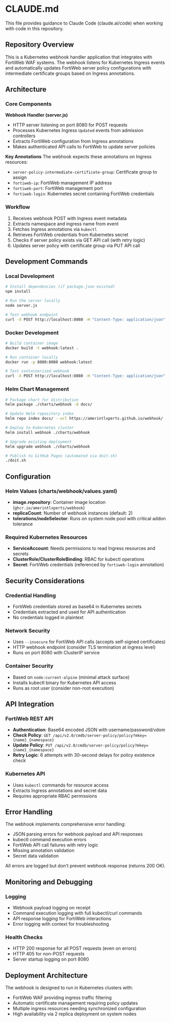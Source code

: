 # CLAUDE.md

This file provides guidance to Claude Code (claude.ai/code) when working with code in this repository.

## Repository Overview

This is a Kubernetes webhook handler application that integrates with FortiWeb WAF systems. The webhook listens for Kubernetes Ingress events and automatically updates FortiWeb server policy configurations with intermediate certificate groups based on Ingress annotations.

## Architecture

### Core Components

**Webhook Handler (server.js)**
- HTTP server listening on port 8080 for POST requests
- Processes Kubernetes Ingress `Updated` events from admission controllers
- Extracts FortiWeb configuration from Ingress annotations
- Makes authenticated API calls to FortiWeb to update server policies

**Key Annotations**
The webhook expects these annotations on Ingress resources:
- `server-policy-intermediate-certificate-group`: Certificate group to assign
- `fortiweb-ip`: FortiWeb management IP address  
- `fortiweb-port`: FortiWeb management port
- `fortiweb-login`: Kubernetes secret containing FortiWeb credentials

### Workflow
1. Receives webhook POST with Ingress event metadata
2. Extracts namespace and ingress name from event
3. Fetches Ingress annotations via `kubectl`
4. Retrieves FortiWeb credentials from Kubernetes secret
5. Checks if server policy exists via GET API call (with retry logic)
6. Updates server policy with certificate group via PUT API call

## Development Commands

### Local Development
```bash
# Install dependencies (if package.json existed)
npm install

# Run the server locally
node server.js

# Test webhook endpoint
curl -X POST http://localhost:8080 -H "Content-Type: application/json" -d '{"eventmeta":{"kind":"Ingress","reason":"Updated","namespace":"test","name":"test-ingress"}}'
```

### Docker Development
```bash
# Build container image
docker build -t webhook:latest .

# Run container locally
docker run -p 8080:8080 webhook:latest

# Test containerized webhook
curl -X POST http://localhost:8080 -H "Content-Type: application/json" -d '{"test": "data"}'
```

### Helm Chart Management
```bash
# Package chart for distribution
helm package ./charts/webhook -d docs/

# Update Helm repository index
helm repo index docs/ --url https://amerintlxperts.github.io/webhook/

# Deploy to Kubernetes cluster
helm install webhook ./charts/webhook

# Upgrade existing deployment
helm upgrade webhook ./charts/webhook

# Publish to GitHub Pages (automated via doit.sh)
./doit.sh
```

## Configuration

### Helm Values (charts/webhook/values.yaml)
- **image.repository**: Container image location (`ghcr.io/amerintlxperts/webhook`)
- **replicaCount**: Number of webhook instances (default: 2)
- **tolerations/nodeSelector**: Runs on system node pool with critical addon tolerance

### Required Kubernetes Resources
- **ServiceAccount**: Needs permissions to read Ingress resources and secrets
- **ClusterRole/ClusterRoleBinding**: RBAC for kubectl operations
- **Secret**: FortiWeb credentials (referenced by `fortiweb-login` annotation)

## Security Considerations

### Credential Handling
- FortiWeb credentials stored as base64 in Kubernetes secrets
- Credentials extracted and used for API authentication
- No credentials logged in plaintext

### Network Security
- Uses `--insecure` for FortiWeb API calls (accepts self-signed certificates)
- HTTP webhook endpoint (consider TLS termination at ingress level)
- Runs on port 8080 with ClusterIP service

### Container Security
- Based on `node:current-alpine` (minimal attack surface)
- Installs kubectl binary for Kubernetes API access
- Runs as root user (consider non-root execution)

## API Integration

### FortiWeb REST API
- **Authentication**: Base64 encoded JSON with username/password/vdom
- **Check Policy**: `GET /api/v2.0/cmdb/server-policy/policy?mkey={name}_{namespace}`
- **Update Policy**: `PUT /api/v2.0/cmdb/server-policy/policy?mkey={name}_{namespace}`
- **Retry Logic**: 6 attempts with 30-second delays for policy existence check

### Kubernetes API
- Uses `kubectl` commands for resource access
- Extracts Ingress annotations and secret data
- Requires appropriate RBAC permissions

## Error Handling

The webhook implements comprehensive error handling:
- JSON parsing errors for webhook payload and API responses
- kubectl command execution errors
- FortiWeb API call failures with retry logic
- Missing annotation validation
- Secret data validation

All errors are logged but don't prevent webhook response (returns 200 OK).

## Monitoring and Debugging

### Logging
- Webhook payload logging on receipt
- Command execution logging with full kubectl/curl commands
- API response logging for FortiWeb interactions
- Error logging with context for troubleshooting

### Health Checks
- HTTP 200 response for all POST requests (even on errors)
- HTTP 405 for non-POST requests
- Server startup logging on port 8080

## Deployment Architecture

The webhook is designed to run in Kubernetes clusters with:
- FortiWeb WAF providing ingress traffic filtering
- Automatic certificate management requiring policy updates
- Multiple ingress resources needing synchronized configuration
- High availability via 2 replica deployment on system nodes